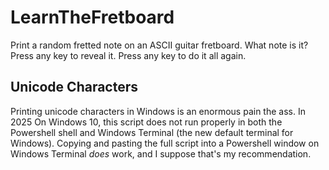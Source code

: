 # LearnTheFretboard
Print a random fretted note on an ASCII guitar fretboard.  What note is it?  Press any key to reveal it.  Press any key to do it all again.

## Unicode Characters
Printing unicode characters in Windows is an enormous pain the ass.  In 2025 On Windows 10, this script does not run properly in both the Powershell shell and Windows Terminal (the new default terminal for Windows).  Copying and pasting the full script into a Powershell window on Windows Terminal *does* work, and I suppose that's my recommendation.
